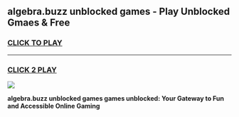
## algebra.buzz unblocked games - Play Unblocked Gmaes & Free
<h3>
<a href="https://news.freeplayer.one?title=algebra.buzz_unblocked_games&ref=23F">CLICK TO PLAY</a></h3>
<hr>

<h3>
<a href="https://news.freeplayer.one?title=algebra.buzz_unblocked_games&ref=23F">CLICK 2 PLAY</a>
  
</h3>

<a href="https://news.freeplayer.one?title=algebra.buzz_unblocked_games&ref=23F/"><img src="https://clearcache.store/games.png"></a>


**algebra.buzz unblocked games games unblocked: Your Gateway to Fun and Accessible Online Gaming**
